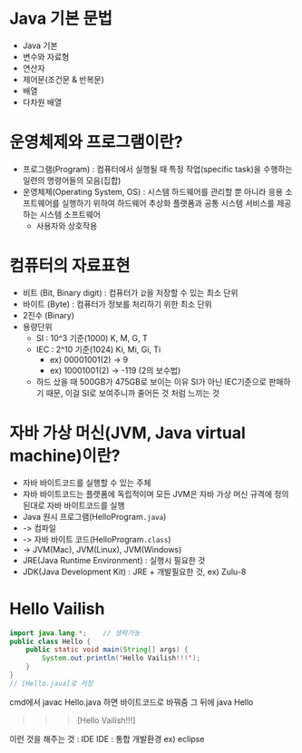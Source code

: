 # Java 기본 문법
- Java 기본
- 변수와 자료형
- 연산자
- 제어문(조건문 & 반복문)
- 배열
- 다차원 배열

# 운영체제와 프로그램이란?
- 프로그램(Program) : 컴퓨터에서 실행될 때 특정 작업(specific task)을 수행하는 일련의 명령어들의 모음(집합)
- 운영체제(Operating System, OS) : 시스템 하드웨어를 관리할 뿐 아니라 응용 소프트웨어를 실행하기 위하여 하드웨어 추상화 플랫폼과 공통 시스템 서비스를 제공하는 시스템 소프트웨어
  - 사용자와 상호작용

# 컴퓨터의 자료표현
- 비트 (Bit, Binary digit) : 컴퓨터가 `값`을 저장할 수 있는 최소 단위
- 바이트 (Byte) : 컴퓨터가 정보를 처리하기 위한 최소 단위
- 2진수 (Binary)
- 용량단위
  - SI : 10^3 기준(1000) K, M, G, T
  - IEC : 2^10 기준(1024) Ki, Mi, Gi, Ti
    - ex) 00001001(2) -> 9
    - ex) 10001001(2) -> -119 (2의 보수법)
  - 하드 샀을 때 500GB가 475GB로 보이는 이유 SI가 아닌 IEC기준으로 판매하기 때문, 이걸 SI로 보여주니까 줄어든 것 처럼 느끼는 것

# 자바 가상 머신(JVM, Java virtual machine)이란?
- 자바 바이트코드를 실행할 수 있는 주체
- 자바 바이트코드는 플랫폼에 독립적이며 모든 JVM은 자바 가상 머신 규격에 정의된대로 자바 바이트코드를 실행
- Java 원시 프로그램(HelloProgram`.java`)
- -> 컴파일
- -> 자바 바이트 코드(HelloProgram`.class`)
- -> JVM(Mac), JVM(Linux), JVM(Windows)
- JRE(Java Runtime Environment) : 실행시 필요한 것
- JDK(Java Development Kit) : JRE + 개발필요한 것, ex) Zulu-8

# Hello Vailish
```java
import java.lang.*;    // 생략가능
public class Hello {
    public static void main(String[] args) {
        System.out.println('Hello Vailish!!!');
    }
}
// [Hello.java]로 저장
```
cmd에서 javac Hello.java 하면 바이트코드로 바꿔줌
그 뒤에 java Hello
>>>[Hello Vailish!!!]

이런 것을 해주는 것 : IDE
IDE : 통합 개발환경
ex) eclipse